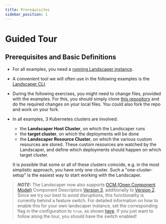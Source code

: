```yaml
---
title: Prerequisites
sidebar_position: 1
---
```


# Guided Tour

## Prerequisites and Basic Definitions

- For all examples, you need a [running Landscaper instance](../installation/install-landscaper-controller.md).

- A convenient tool we will often use in the following examples is the [Landscaper
  CLI](https://github.com/gardener/landscapercli). 

- During the following exercises, you might need to change files, provided with the examples. For this, you should
  simply clone [this repository](https://github.com/gardener/landscaper) and do the required changes on your local files. You could also fork the repo and work on your fork.

- In all examples, 3 Kubernetes clusters are involved:

  - the **Landscaper Host Cluster**, on which the Landscaper runs
  - the **target cluster**, on which the deployments will be done
  - the **Landscaper Resource Cluster**, on which the various custom resources are stored. These custom resources are
    watched by the Landscaper, and define which deployments should happen on which target cluster.

  It is possible that some or all of these clusters coincide, e.g. in the most simplistic approach, you have only one
  cluster. Such a "one-cluster-setup" is the easiest way to start working with the Landscaper.

> **_NOTE:_** The Landscaper now also supports [OCM (Open Component Model)](https://ocm.software/) Component
> Descriptors [Version 3](https://ocm.software/docs/component-descriptors/version-3/), additionally to [Version
> 2](https://ocm.software/docs/component-descriptors/version-2/).  
> Since we try our best to avoid disruptions, this functionality is currently behind a feature switch. For detailed 
> information on how to enable this for your own landscaper instance, set the corresponding flag in the configuration to
> `true`, as shown [here](https://github.com/gardener/landscaper/blob/master/docs/installation/install-landscaper-controller.md#configuration-through-valuesyaml).
> If you just want to follow along the tour, you should have the switch enabled!
